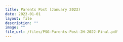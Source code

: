 ```yaml
---
title: Parents Post (January 2023)
date: 2023-01-01
layout: file
description: ""
image: ""
file_url: /files/PSG-Parents-Post-2H-2022-Final.pdf
---
```

